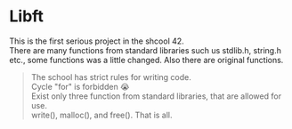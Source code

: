 # Libft

This is the first serious project in the shcool 42.  
There are many functions from standard libraries such us stdlib.h, string.h etc., some functions was a little changed. 
Also there are original functions.

> The school has strict rules for writing code.  
> Cycle "for" is forbidden 😭  
> Exist only three function from standard libraries, that are allowed for use.  
> write(), malloc(), and free(). That is all.
